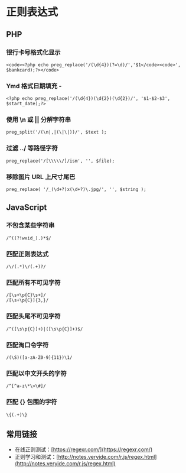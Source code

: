 # 正则表达式

## PHP
	
### 银行卡号格式化显示
	<code><?php echo preg_replace('/(\d{4})(?=\d)/','$1</code><code>', $bankcard);?></code>
	
### Ymd 格式日期填充 -
	<?php echo preg_replace('/(\d{4})(\d{2})(\d{2})/', '$1-$2-$3', $start_date);?>
	
### 使用 \n 或 || 分解字符串
	preg_split('/(\n|,|(\|\|))/', $text );
	
### 过滤 ../ 等路径字符
	preg_replace('/[\\\\\/]/ism', '', $file);
	
### 移除图片 URL 上尺寸尾巴
	preg_replace( '/_(\d+?)x(\d+?)\.jpg/', '', $string );

## JavaScript

### 不包含某些字符串
	/^((?!wxid_).)*$/

### 匹配正则表达式
	/\/(.*)\/(.+)?/

### 匹配所有不可见字符
	/[\s+\p{C}\s+]/
	/[\s+\p{C}]{3,}/

### 匹配头尾不可见字符
	/^([\s\p{C}]+)|([\s\p{C}]+)$/
	
### 匹配淘口令字符
	/(\S)([a-zA-Z0-9]{11})\1/

### 匹配以中文开头的字符

	/^[^a-z\*\>\#]/
	
### 匹配 {} 包围的字符
	\{(.+)\}

## 常用链接

- 在线正则测试：[https://regexr.com/](https://regexr.com/)
- 正则学习和测试：[http://notes.veryide.com/r.js/regex.html](http://notes.veryide.com/r.js/regex.html)